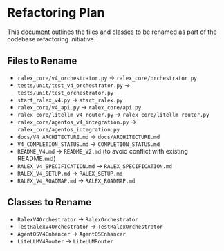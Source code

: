 # Refactoring Plan

This document outlines the files and classes to be renamed as part of the codebase refactoring initiative.

## Files to Rename

*   `ralex_core/v4_orchestrator.py` -> `ralex_core/orchestrator.py`
*   `tests/unit/test_v4_orchestrator.py` -> `tests/unit/test_orchestrator.py`
*   `start_ralex_v4.py` -> `start_ralex.py`
*   `ralex_core/v4_api.py` -> `ralex_core/api.py`
*   `ralex_core/litellm_v4_router.py` -> `ralex_core/litellm_router.py`
*   `ralex_core/agentos_v4_integration.py` -> `ralex_core/agentos_integration.py`
*   `docs/V4_ARCHITECTURE.md` -> `docs/ARCHITECTURE.md`
*   `V4_COMPLETION_STATUS.md` -> `COMPLETION_STATUS.md`
*   `README_V4.md` -> `README_V2.md` (to avoid conflict with existing README.md)
*   `RALEX_V4_SPECIFICATION.md` -> `RALEX_SPECIFICATION.md`
*   `RALEX_V4_SETUP.md` -> `RALEX_SETUP.md`
*   `RALEX_V4_ROADMAP.md` -> `RALEX_ROADMAP.md`

## Classes to Rename

*   `RalexV4Orchestrator` -> `RalexOrchestrator`
*   `TestRalexV4Orchestrator` -> `TestRalexOrchestrator`
*   `AgentOSV4Enhancer` -> `AgentOSEnhancer`
*   `LiteLLMV4Router` -> `LiteLLMRouter`
